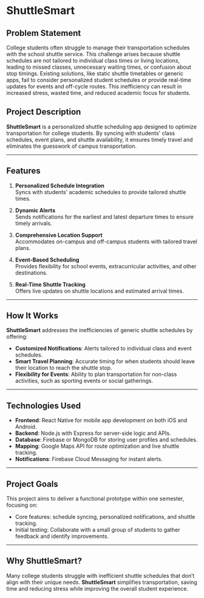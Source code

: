 # ShuttleSmart

## Problem Statement  
College students often struggle to manage their transportation schedules with the school shuttle service. This challenge arises because shuttle schedules are not tailored to individual class times or living locations, leading to missed classes, unnecessary waiting times, or confusion about stop timings. Existing solutions, like static shuttle timetables or generic apps, fail to consider personalized student schedules or provide real-time updates for events and off-cycle routes. This inefficiency can result in increased stress, wasted time, and reduced academic focus for students.


## Project Description

**ShuttleSmart** is a personalized shuttle scheduling app designed to optimize transportation for college students. By syncing with students' class schedules, event plans, and shuttle availability, it ensures timely travel and eliminates the guesswork of campus transportation.

---

## Features
1. **Personalized Schedule Integration**  
   Syncs with students' academic schedules to provide tailored shuttle times.

2. **Dynamic Alerts**  
   Sends notifications for the earliest and latest departure times to ensure timely arrivals.

3. **Comprehensive Location Support**  
   Accommodates on-campus and off-campus students with tailored travel plans.

4. **Event-Based Scheduling**  
   Provides flexibility for school events, extracurricular activities, and other destinations.

5. **Real-Time Shuttle Tracking**  
   Offers live updates on shuttle locations and estimated arrival times.

---

## How It Works
**ShuttleSmart** addresses the inefficiencies of generic shuttle schedules by offering:  
- **Customized Notifications**: Alerts tailored to individual class and event schedules.  
- **Smart Travel Planning**: Accurate timing for when students should leave their location to reach the shuttle stop.  
- **Flexibility for Events**: Ability to plan transportation for non-class activities, such as sporting events or social gatherings.

---

## Technologies Used
- **Frontend**: React Native for mobile app development on both iOS and Android.  
- **Backend**: Node.js with Express for server-side logic and APIs.  
- **Database**: Firebase or MongoDB for storing user profiles and schedules.  
- **Mapping**: Google Maps API for route optimization and live shuttle tracking.  
- **Notifications**: Firebase Cloud Messaging for instant alerts.

---

## Project Goals
This project aims to deliver a functional prototype within one semester, focusing on:  
- Core features: schedule syncing, personalized notifications, and shuttle tracking.  
- Initial testing: Collaborate with a small group of students to gather feedback and identify improvements.

---

## Why ShuttleSmart?
Many college students struggle with inefficient shuttle schedules that don’t align with their unique needs. **ShuttleSmart** simplifies transportation, saving time and reducing stress while improving the overall student experience.

